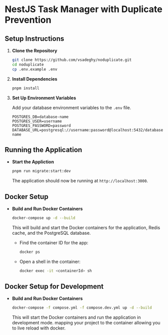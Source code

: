 # NestJS Task Manager with Duplicate Prevention

## Setup Instructions

1. **Clone the Repository**

   ```bash
   git clone https://github.com/vsadeghy/noduplicate.git
   cd noduplicate
   cp .env.example .env
   ```

2. **Install Dependencies**

   ```bash
   pnpm install
   ```

3. **Set Up Environment Variables**

   Add your database environment variables to the `.env` file.

   ```plaintext
   POSTGRES_DB=database-name
   POSTGRES_USER=username
   POSTGRES_PASSWORD=password
   DATABASE_URL=postgresql://username:password@localhost:5432/database-name
   ```

## Running the Application

- **Start the Appliction**

  ```bash
  pnpm run migrate:start:dev
  ```

  The application should now be running at `http://localhost:3000`.

## Docker Setup

- **Build and Run Docker Containers**

  ```bash
  docker-compose up -d --build
  ```

  This will build and start the Docker containers for the application, Redis cache, and the PostgreSQL database.
  - Find the container ID for the app:

    ```bash
    docker ps
    ```

  - Open a shell in the container:

    ```bash
    docker exec -it <containerId> sh
    ```

## Docker Setup for Development

- **Build and Run Docker Containers**

  ```bash
  docker-compose -f compose.yml -f compose.dev.yml up -d --build
  ```

  This will start the Docker containers and run the application in development mode. mapping your project to the container allowing you to live reload with docker.
